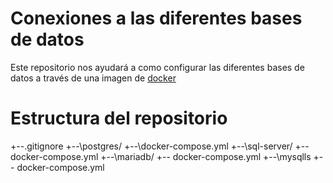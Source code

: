 # Conexiones a las diferentes bases de datos
Este repositorio nos ayudará a como configurar las diferentes bases de datos a través de una imagen de [docker]('https://www.docker.com/products/docker-desktop/')
# Estructura del repositorio
+--.gitignore
+--\postgres/
   +--\docker-compose.yml
+--\sql-server/
  +-- docker-compose.yml
+--\mariadb/
  +-- docker-compose.yml
+--\mysqlls
  +-- docker-compose.yml
